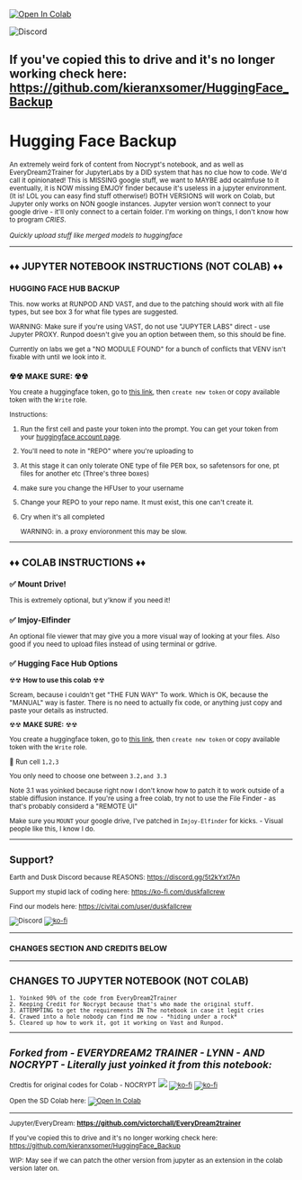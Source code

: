 

<a target="_blank" href="https://colab.research.google.com/github/kieranxsomer/HuggingFace_Backup/blob/main/HuggingFace_Backup.ipynb">
  <img src="https://colab.research.google.com/assets/colab-badge.svg" alt="Open In Colab"/>
</a>

![Discord](https://img.shields.io/discord/1024442483750490222?label=Earth%26Dusk&style=plastic)

If you've copied this to drive and it's no longer working check here: https://github.com/kieranxsomer/HuggingFace_Backup
-----------------
# **Hugging Face Backup**
<small> An extremely weird fork of content from Nocrypt's notebook, and as well as EveryDream2Trainer for JupyterLabs by a DID system that has no clue how to code. We'd call it opinionated! This is MISSING google stuff, we want to MAYBE add ocalmfuse to it eventually, it is NOW missing EMJOY finder because it's useless in a jupyter environment. (It is! LOL you can easy find stuff otherwise!)  BOTH VERSIONS will work on Colab, but Jupyter only works on NON google instances. Jupyter version won't connect to your google drive - it'll only connect to a certain folder.  I'm working on things, I don't know how to program *CRIES*. 

*Quickly upload stuff like merged models to huggingface*

-----------------

## ♦♦ **JUPYTER NOTEBOOK INSTRUCTIONS (NOT COLAB)** ♦♦

###  **HUGGING FACE HUB BACKUP** 

This. now works at RUNPOD AND VAST, and due to the patching should work with all file types, but see box 3 for what file types are suggested. 

WARNING: 
Make sure if you're using VAST, do not use "JUPYTER LABS" direct - use Jupyter PROXY.
Runpod doesn't give you an option between them, so this should be fine.

Currently on labs we get a "NO MODULE FOUND" for a bunch of conflicts that VENV isn't fixable with until we look into it. 

### ☢☢ **MAKE SURE:** ☢☢

You create a huggingface token, go to [this link](https://huggingface.co/settings/tokens), then `create new token` or copy available token with the `Write` role.

Instructions:

1. Run the first cell and paste your token into the prompt.  You can get your token from your [huggingface account page](https://huggingface.co/settings/tokens).
2. You'll need to note in "REPO" where you're uploading to   
3. At this stage it can only tolerate ONE type of file PER box, so safetensors for one, pt files for another etc (Three's three boxes)
4. make sure you change the HFUser to your username
5. Change your REPO to your repo name. It must exist, this one can't create it.
6. Cry when it's all completed

   WARNING: in. a proxy envioronment this may be slow.
    
-----------------
## ♦♦ **COLAB INSTRUCTIONS** ♦♦

### ✅ **Mount Drive!**
This is extremely optional, but y'know if you need it! 

### ✅ **Imjoy-Elfinder**

An optional file viewer that may give you a more visual way of looking at your files. Also good if you need to upload files instead of using terminal or gdrive. 

###  ✅ **Hugging Face Hub Options**

☢☢ **How to use this colab** ☢☢

Scream, because i couldn't get "THE FUN WAY" To work.
Which is OK,  because the "MANUAL" way is faster. 
There is no need to actually fix code, or anything just copy and paste your details as instructed. 

☢☢ **MAKE SURE:** ☢☢

You create a huggingface token, go to [this link](https://huggingface.co/settings/tokens), then `create new token` or copy available token with the `Write` role.

🔼 Run cell `1,2,3`

You only need to choose one between `3.2,and 3.3`

Note 3.1 was yoinked because right now I don't know how to patch it to work outside of a stable diffusion instance.  If you're using a free colab, try not to use the File Finder - as that's probably considerd a "REMOTE UI"

Make sure you `MOUNT` your google drive, I've patched in `Imjoy-Elfinder` for kicks. - Visual people like this, I know I do.


-----------------

## Support? 

Earth and Dusk Discord because REASONS: https://discord.gg/5t2kYxt7An

Support my stupid lack of coding here: https://ko-fi.com/duskfallcrew

Find our models here: https://civitai.com/user/duskfallcrew


![Discord](https://img.shields.io/discord/1024442483750490222?label=Earth%26Dusk&style=plastic) [![ko-fi](https://img.shields.io/badge/Ko--fi-F16061?logo=ko-fi&logoColor=white&style=flat)](https://ko-fi.com/duskfallcrew)


-----------------
### CHANGES SECTION AND CREDITS BELOW

-----------------
## CHANGES TO JUPYTER NOTEBOOK (NOT COLAB)
    
    1. Yoinked 90% of the code from EveryDream2Trainer
    2. Keeping Credit for Nocrypt because that's who made the original stuff.
    3. ATTEMPTING to get the requirements IN The notebook in case it legit cries
    4. Crawed into a hole nobody can find me now - *hiding under a rock*
    5. Cleared up how to work it, got it working on Vast and Runpod.   

-----------------
## ***Forked from - EVERYDREAM2 TRAINER - LYNN - AND NOCRYPT - Literally just yoinked it from this notebook:***

Credtis for original codes for Colab - NOCRYPT
[![](https://dcbadge.vercel.app/api/shield/442099748669751297?style=flat)](https://lookup.guru/442099748669751297) [![ko-fi](https://img.shields.io/badge/Ko--fi-F16061?logo=ko-fi&logoColor=white&style=flat)](https://ko-fi.com/nocrypt) [![ko-fi](https://img.shields.io/badge/Patreon-F1465A?logo=patreon&logoColor=white&style=flat)](https://patreon.com/nocrypt) 

Open the SD Colab here: 
<a target="_blank" href="https://colab.research.google.com/drive/1wEa-tS10h4LlDykd87TF5zzpXIIQoCmq">
  <img src="https://colab.research.google.com/assets/colab-badge.svg" alt="Open In Colab"/>
</a>

-----

Jupyter/EveryDream:
**https://github.com/victorchall/EveryDream2trainer**


If you've copied this to drive and it's no longer working check here: https://github.com/kieranxsomer/HuggingFace_Backup


WIP: May see if we can patch the other version from jupyter as an extension in the colab version later on.



